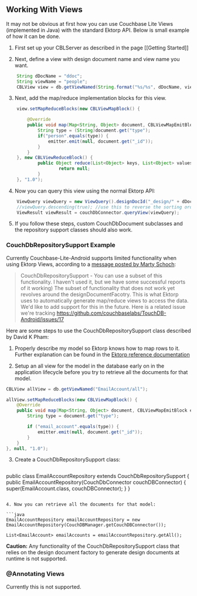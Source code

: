 ## Working With Views

It may not be obvious at first how you can use Couchbase Lite Views (implemented in Java) with the standard Ektorp API.  Below is small example of how it can be done.

1.  First set up your CBLServer as described in the page [[Getting Started]]

2.  Next, define a view with design document name and view name you want.

```java
    String dDocName = "ddoc";
    String viewName = "people";
    CBLView view = db.getViewNamed(String.format("%s/%s", dDocName, viewName));
```

3.  Next, add the map/reduce implementation blocks for this view.

```java
    view.setMapReduceBlocks(new CBLViewMapBlock() {

        @Override
        public void map(Map<String, Object> document, CBLViewMapEmitBlock emitter) {
            String type = (String)document.get("type");
            if("person".equals(type)) {
                emitter.emit(null, document.get("_id"));
            }
        }
    }, new CBLViewReduceBlock() {
            public Object reduce(List<Object> keys, List<Object> values, boolean rereduce) {
                    return null;
            }
    }, "1.0");
```

4.  Now you can query this view using the normal Ektorp API:

```java
    ViewQuery viewQuery = new ViewQuery().designDocId("_design/" + dDocName).viewName(viewName);
    //viewQuery.descending(true); //use this to reverse the sorting order of the view
    ViewResult viewResult = couchDbConnector.queryView(viewQuery);
```

5.  If you follow these steps, custom CouchDbDocument subclasses and the repository support classes should also work.

### CouchDbRepositorySupport Example

Currently Couchbase-Lite-Android supports limited functionality when using Ektorp Views, according to a [message posted by Marty Schoch](https://groups.google.com/d/msg/mobile-couchbase/AbwQhplCWVo/9FFrhhE_sMIJ):

> CouchDbRepositorySupport - You can use a subset of this functionality.
I haven't used it, but we have some successful reports of it
working)  The subset of functionality that does not work yet revolves
around the designDocumentFacotry.  This is what Ektorp uses to
automatically generate map/reduce views to access the data.  We'd like
to add support for this in the future.  Here is a related issue we're
tracking https://github.com/couchbaselabs/TouchDB-Android/issues/17


Here are some steps to use the CouchDbRepositorySupport class described by David K Pham:

1. Properly describe my model so Ektorp knows how to map rows to it.  Further explanation can be found in the [Ektorp reference documentation](http://www.ektorp.org/reference_documentation.html#d100e313)

2. Setup an all view for the model in the database early on in the application lifecycle before you try to retrieve all the documents for that model.

```java
CBLView allView = db.getViewNamed("EmailAccount/all");

allView.setMapReduceBlocks(new CBLViewMapBlock() {
    @Override
	public void map(Map<String, Object> document, CBLViewMapEmitBlock emitter) {
		String type = document.get("type");

        if ("email_account".equals(type)) {
            emitter.emit(null, document.get("_id"));	
		}
    }
}, null, "1.0");
```

3. Create a CouchDbRepositorySupport class:

	```java
public class EmailAccountRepository extends CouchDbRepositorySupport<EmailAccount> {
        public EmailAccountRepository(CouchDbConnector couchDBConnector) {
                super(EmailAccount.class, couchDBConnector);
        }
}
```

4. Now you can retrieve all the documents for that model:

```java
EmailAccountRepository emailAccountRepository = new EmailAccountRepository(CouchDBManager.getCouchDBConnector());

List<EmailAccount> emailAccounts = emailAccountRepository.getAll();
```

**Caution:** Any functionality of the CouchDbRepositorySupport class that relies on the design document factory to generate design documents at runtime is not supported.

### @Annotating Views
Currently this is not supported.

